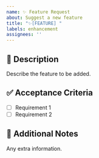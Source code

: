 ```yaml
---
name: ✨ Feature Request 
about: Suggest a new feature
title: "✨[FEATURE] "
labels: enhancement
assignees: ''
---
```


## 🚀 Description
Describe the feature to be added.

## ✅ Acceptance Criteria
- [ ] Requirement 1
- [ ] Requirement 2

## 📌 Additional Notes
Any extra information.

